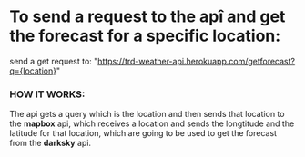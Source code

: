 # To send a request to the apî and get the forecast for a specific location:
  send a get request to: "https://trd-weather-api.herokuapp.com/getforecast?q={location}"
  
### HOW IT WORKS: 

  The api gets a query which is the location and then sends that location to the <strong>mapbox</strong> api, which receives a location and sends the longtitude and the latitude for that location, which are going to be used to get the forecast from the <strong>darksky</strong> api.
